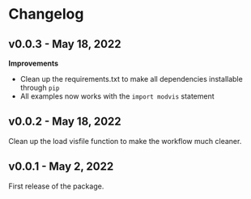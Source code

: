 # Changelog

## v0.0.3 - May 18, 2022

**Improvements**

- Clean up the requirements.txt to make all dependencies installable through `pip`
- All examples now works with the `import modvis` statement

## v0.0.2 - May 18, 2022

Clean up the load visfile function to make the workflow much cleaner.

## v0.0.1 - May 2, 2022

First release of the package.
